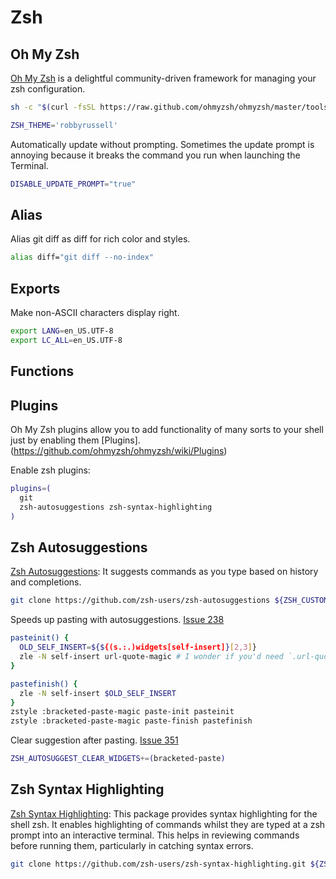 # Zsh

## Oh My Zsh
[Oh My Zsh](https://github.com/ohmyzsh/ohmyzsh) is a delightful community-driven framework for managing your zsh configuration.
``` sh
sh -c "$(curl -fsSL https://raw.github.com/ohmyzsh/ohmyzsh/master/tools/install.sh)"
```

``` bash
ZSH_THEME='robbyrussell'
```

Automatically update without prompting. Sometimes the update prompt is annoying because it breaks the command you run when launching the Terminal.
``` bash
DISABLE_UPDATE_PROMPT="true"
```

## Alias
Alias git diff as diff for rich color and styles.
``` bash
alias diff="git diff --no-index"
```

## Exports
Make non-ASCII characters display right.
``` bash
export LANG=en_US.UTF-8
export LC_ALL=en_US.UTF-8
```

## Functions

## Plugins
Oh My Zsh plugins allow you to add functionality of many sorts to your shell just by enabling them [Plugins]. (https://github.com/ohmyzsh/ohmyzsh/wiki/Plugins)

Enable zsh plugins:
``` bash
plugins=(
  git
  zsh-autosuggestions zsh-syntax-highlighting
)
```

## Zsh Autosuggestions
 [Zsh Autosuggestions](https://github.com/zsh-users/zsh-autosuggestions): It suggests commands as you type based on history and completions.
``` sh
git clone https://github.com/zsh-users/zsh-autosuggestions ${ZSH_CUSTOM:-~/.oh-my-zsh/custom}/plugins/zsh-autosuggestions
```

Speeds up pasting with autosuggestions. [Issue 238]( https://github.com/zsh-users/zsh-autosuggestions/issues/238)
``` bash
pasteinit() {
  OLD_SELF_INSERT=${${(s.:.)widgets[self-insert]}[2,3]}
  zle -N self-insert url-quote-magic # I wonder if you'd need `.url-quote-magic`?
}

pastefinish() {
  zle -N self-insert $OLD_SELF_INSERT
}
zstyle :bracketed-paste-magic paste-init pasteinit
zstyle :bracketed-paste-magic paste-finish pastefinish
```

Clear suggestion after pasting. [Issue 351]( https://github.com/zsh-users/zsh-autosuggestions/issues/351)
``` bash
ZSH_AUTOSUGGEST_CLEAR_WIDGETS+=(bracketed-paste)
```

## Zsh Syntax Highlighting
 [Zsh Syntax Highlighting](https://github.com/zsh-users/zsh-syntax-highlighting): This package provides syntax highlighting for the shell zsh. It enables highlighting of commands whilst they are typed at a zsh prompt into an interactive terminal. This helps in reviewing commands before running them, particularly in catching syntax errors.

``` sh
git clone https://github.com/zsh-users/zsh-syntax-highlighting.git ${ZSH_CUSTOM:-~/.oh-my-zsh/custom}/plugins/zsh-syntax-highlighting
```

